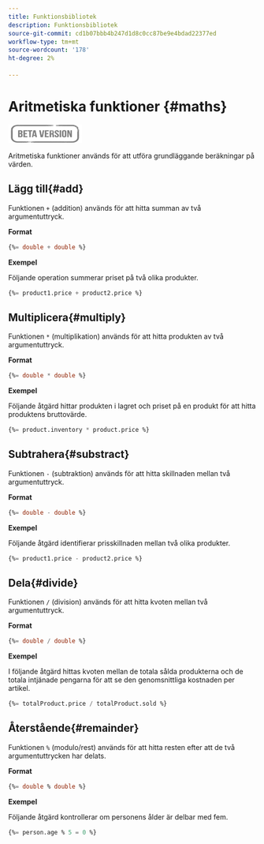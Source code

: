 ```yaml
---
title: Funktionsbibliotek
description: Funktionsbibliotek
source-git-commit: cd1b07bbb4b247d1d8c0cc87be9e4bdad22377ed
workflow-type: tm+mt
source-wordcount: '178'
ht-degree: 2%

---
```


# Aritmetiska funktioner {#maths}

![](../../assets/do-not-localize/badge.png)

Aritmetiska funktioner används för att utföra grundläggande beräkningar på värden.

## Lägg till{#add}

Funktionen `+` (addition) används för att hitta summan av två argumentuttryck.

**Format**

```sql
{%= double + double %}
```

**Exempel**

Följande operation summerar priset på två olika produkter.

```sql
{%= product1.price + product2.price %}
```

## Multiplicera{#multiply}

Funktionen `*` (multiplikation) används för att hitta produkten av två argumentuttryck.

**Format**

```sql
{%= double * double %}
```

**Exempel**

Följande åtgärd hittar produkten i lagret och priset på en produkt för att hitta produktens bruttovärde.

```sql
{%= product.inventory * product.price %}
```

## Subtrahera{#substract}

Funktionen `-` (subtraktion) används för att hitta skillnaden mellan två argumentuttryck.

**Format**

```sql
{%= double - double %}
```

**Exempel**

Följande åtgärd identifierar prisskillnaden mellan två olika produkter.

```sql
{%= product1.price - product2.price %}
```

## Dela{#divide}

Funktionen `/` (division) används för att hitta kvoten mellan två argumentuttryck.

**Format**

```sql
{%= double / double %}
```

**Exempel**

I följande åtgärd hittas kvoten mellan de totala sålda produkterna och de totala intjänade pengarna för att se den genomsnittliga kostnaden per artikel.

```sql
{%= totalProduct.price / totalProduct.sold %}
```

## Återstående{#remainder}

Funktionen `%` (modulo/rest) används för att hitta resten efter att de två argumentuttrycken har delats.

**Format**

```sql
{%= double % double %}
```

**Exempel**

Följande åtgärd kontrollerar om personens ålder är delbar med fem.

```sql
{%= person.age % 5 = 0 %}
```
